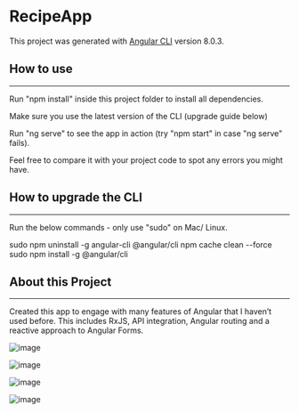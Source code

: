 # RecipeApp

This project was generated with [Angular CLI](https://github.com/angular/angular-cli) version 8.0.3.

## How to use
----------

Run "npm install" inside this project folder to install all dependencies.

Make sure you use the latest version of the CLI (upgrade guide below)

Run "ng serve" to see the app in action (try "npm start" in case "ng serve" fails).

Feel free to compare it with your project code to spot any errors you might have.


## How to upgrade the CLI
-----------------------

Run the below commands - only use "sudo" on Mac/ Linux.

sudo npm uninstall -g angular-cli @angular/cli
npm cache clean --force
sudo npm install -g @angular/cli

## About this Project
-----------------------

Created this app to engage with many features of Angular that I haven’t used before. This includes RxJS, API integration, Angular routing and a reactive approach to Angular Forms.    

![image](https://user-images.githubusercontent.com/48807725/67438058-32ab4080-f63e-11e9-94d6-48eaa8535cba.png)

![image](https://user-images.githubusercontent.com/48807725/67438084-4a82c480-f63e-11e9-8d20-c7e114f84cb8.png)

![image](https://user-images.githubusercontent.com/48807725/67438110-60908500-f63e-11e9-9507-30f1c80bdb48.png)

![image](https://user-images.githubusercontent.com/48807725/67438163-7bfb9000-f63e-11e9-9de3-9aa192ce682e.png)